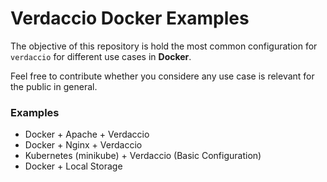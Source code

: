 # Verdaccio Docker Examples

The objective of this repository is hold the most common configuration for `verdaccio` for different use cases in **Docker**.


Feel free to contribute whether you considere any use case is relevant for the public in general.

### Examples

* Docker + Apache + Verdaccio
* Docker + Nginx + Verdaccio
* Kubernetes (minikube) + Verdaccio (Basic Configuration)
* Docker + Local Storage